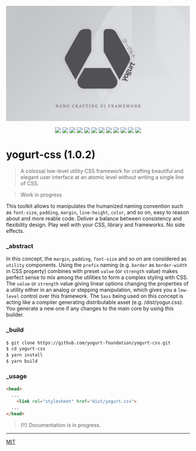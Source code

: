 
<p align="center">
  <img src="assets/promo.jpg" height="auto" width="auto">
</p>

<p align="center">
  <img src="https://badgen.net/github/release/yogurt-foundation/yogurt-css">
  <img src="https://badgen.net/github/releases/yogurt-foundation/yogurt-css">
  <img src="https://badgen.net/github/assets-dl/yogurt-foundation/yogurt-css">
  <img src="https://badgen.net/github/branches/yogurt-foundation/yogurt-css">
  <img src="https://badgen.net/github/forks/yogurt-foundation/yogurt-css">
  <img src="https://badgen.net/github/stars/yogurt-foundation/yogurt-css">
  <img src="https://badgen.net/github/watchers/yogurt-foundation/yogurt-css">
  <img src="https://badgen.net/github/tag/yogurt-foundation/yogurt-css">
  <img src="https://badgen.net/github/commits/yogurt-foundation/yogurt-css">
  <img src="https://badgen.net/github/last-commit/yogurt-foundation/yogurt-css">
  <img src="https://badgen.net/github/contributors/yogurt-foundation/yogurt-css">
  <img src="https://badgen.net/github/license/yogurt-foundation/yogurt-css">
</p>

# yogurt-css (1.0.2)

> A colossal low-level utility CSS framework for crafting beautiful and elegant user interface at an atomic level without writing a single line of CSS.

> Work in progress

This toolkit allows to manipulates the humanized naming convention such as `font-size`, `padding`, `margin`, `line-height`, `color`, and so on, easy to reason about and more reable code. Deliver a balance between consistency and flexibility design. Play well with your CSS, library and frameworks. No side effects.

### _abstract

In this concept, the `margin`, `padding`, `font-size` and so on are considered as `utility` components. Using the `prefix` naming (e.g. `border` as `border-width` in CSS property) combines with preset `value` (or `strength` value) makes perfect sense to mix among the utilities to form a complex styling with CSS. The `value` or `strength` value giving linear options changing the properties of a utility either in an analog or stepping manipulation, which gives you a `low-level` control over this framework. The `Sass` being used on this concept is acting like a compiler generating distributable asset (e.g. /dist/yogur.css). You generate a new one if any changes to the main core by using this builder.

### _build

```bash
$ git clone https://github.com/yogurt-foundation/yogurt-css.git
$ cd yogurt-css
$ yarn install
$ yarn build
```

### _usage

```html
<head>
  ...
    <link rel="stylesheet" href="dist/yogurt.css">
  ...
</head>
```

> (!!) Documentation is in progress.

---

[MIT](https://github.com/yogurt-foundation/yogurt-css/blob/master/LICENSE)
